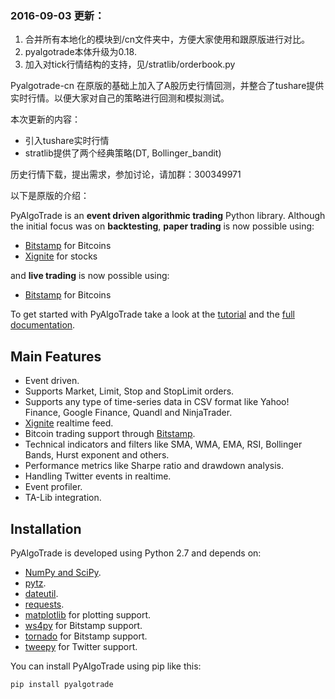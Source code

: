 ### 2016-09-03 更新：
1. 合并所有本地化的模块到/cn文件夹中，方便大家使用和跟原版进行对比。
2. pyalgotrade本体升级为0.18.
3. 加入对tick行情结构的支持，见/stratlib/orderbook.py


Pyalgotrade-cn 在原版的基础上加入了A股历史行情回测，并整合了tushare提供实时行情。以便大家对自己的策略进行回测和模拟测试。

本次更新的内容：

 * 引入tushare实时行情
 * stratlib提供了两个经典策略(DT, Bollinger_bandit)

历史行情下载，提出需求，参加讨论，请加群：300349971


以下是原版的介绍：

PyAlgoTrade is an **event driven algorithmic trading** Python library. Although the initial focus
was on **backtesting**, **paper trading** is now possible using:

 * [Bitstamp](https://www.bitstamp.net/) for Bitcoins
 * [Xignite](https://www.xignite.com/) for stocks

and **live trading** is now possible using:

 * [Bitstamp](https://www.bitstamp.net/) for Bitcoins

To get started with PyAlgoTrade take a look at the [tutorial](http://gbeced.github.io/pyalgotrade/docs/v0.17/html/tutorial.html) and the [full documentation](http://gbeced.github.io/pyalgotrade/docs/v0.17/html/index.html).

Main Features
-------------

 * Event driven.
 * Supports Market, Limit, Stop and StopLimit orders.
 * Supports any type of time-series data in CSV format like Yahoo! Finance, Google Finance, Quandl and NinjaTrader.
 * [Xignite](https://www.xignite.com/) realtime feed.
 * Bitcoin trading support through [Bitstamp](https://www.bitstamp.net/).
 * Technical indicators and filters like SMA, WMA, EMA, RSI, Bollinger Bands, Hurst exponent and others.
 * Performance metrics like Sharpe ratio and drawdown analysis.
 * Handling Twitter events in realtime.
 * Event profiler.
 * TA-Lib integration.

Installation
------------

PyAlgoTrade is developed using Python 2.7 and depends on:

 * [NumPy and SciPy](http://numpy.scipy.org/).
 * [pytz](http://pytz.sourceforge.net/).
 * [dateutil](https://dateutil.readthedocs.org/en/latest/).
 * [requests](http://docs.python-requests.org/en/latest/).
 * [matplotlib](http://matplotlib.sourceforge.net/) for plotting support.
 * [ws4py](https://github.com/Lawouach/WebSocket-for-Python) for Bitstamp support.
 * [tornado](http://www.tornadoweb.org/en/stable/) for Bitstamp support.
 * [tweepy](https://github.com/tweepy/tweepy) for Twitter support.

You can install PyAlgoTrade using pip like this:

```
pip install pyalgotrade
```
